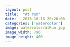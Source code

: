 ```yaml
---
layout: post
title:  "At run"
date:   2013-10-18 20:20:00
categories: ['watercolor']
image: watercolor/atRun.jpg
image_width: 796
image_height: 400
---
```


